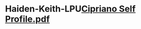 # Haiden-Keith-LPU[Cipriano Self Profile.pdf](https://github.com/Haiden-Keith-Cipriano/Haiden-Keith-LPU-/files/9738799/Cipriano.Self.Profile.pdf)
